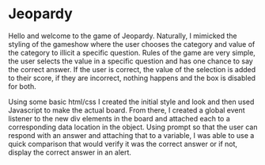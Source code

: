 # Jeopardy

Hello and welcome to the game of Jeopardy.  Naturally, I mimicked the styling of the gameshow where the user chooses the category and value of the category to illicit a specific question.  Rules of the game are very simple, the user selects the value in a specific question and has one chance to say the correct answer.  If the user is correct, the value of the selection is added to their score, if they are incorrect, nothing happens and the box is disabled for both.  

Using some basic html/css I created the initial style and look and then used Javascript to make the actual board.  From there, I created a global event listener to the new div elements in the board and attached each to a corresponding data location in the object.  Using prompt so that the user can respond with an answer and attaching that to a variable, I was able to use a quick comparison that would verify it was the correct answer or if not, display the correct answer in an alert.

